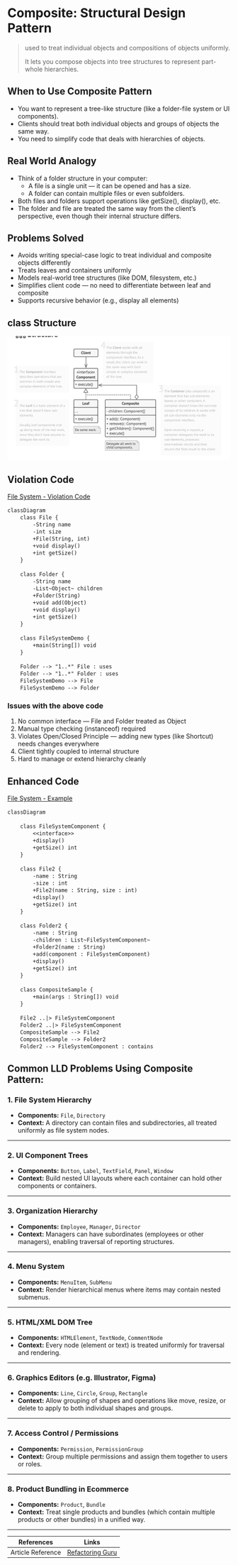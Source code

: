 # Composite: Structural Design Pattern

> used to treat individual objects and compositions of objects uniformly. 
> 
> It lets you compose objects into tree structures to represent part-whole hierarchies.

## When to Use Composite Pattern

- You want to represent a tree-like structure (like a folder-file system or UI components). 
- Clients should treat both individual objects and groups of objects the same way. 
- You need to simplify code that deals with hierarchies of objects.

## Real World Analogy

- Think of a folder structure in your computer:
  - A file is a single unit — it can be opened and has a size.  
  - A folder can contain multiple files or even subfolders. 
- Both files and folders support operations like getSize(), display(), etc.
- The folder and file are treated the same way from the client’s perspective, even though their internal structure differs.

## Problems Solved

- Avoids writing special-case logic to treat individual and composite objects differently 
- Treats leaves and containers uniformly 
- Models real-world tree structures (like DOM, filesystem, etc.)
- Simplifies client code — no need to differentiate between leaf and composite 
- Supports recursive behavior (e.g., display all elements)

## class Structure

![composite-class-structure.png](../../images/structure/composite.png)

## Violation Code

[File System - Violation Code](../../code/designPatterns/composite/CompositeViolation.java)

```mermaid
classDiagram
    class File {
        -String name
        -int size
        +File(String, int)
        +void display()
        +int getSize()
    }

    class Folder {
        -String name
        -List~Object~ children
        +Folder(String)
        +void add(Object)
        +void display()
        +int getSize()
    }

    class FileSystemDemo {
        +main(String[]) void
    }

    Folder --> "1..*" File : uses
    Folder --> "1..*" Folder : uses
    FileSystemDemo --> File
    FileSystemDemo --> Folder

```

### Issues with the above code
1. No common interface — File and Folder treated as Object 
2. Manual type checking (instanceof) required 
3. Violates Open/Closed Principle — adding new types (like Shortcut) needs changes everywhere 
4. Client tightly coupled to internal structure 
5. Hard to manage or extend hierarchy cleanly

## Enhanced Code

[File System - Example](../../code/designPatterns/composite/CompositeSample.java)

```mermaid
classDiagram

    class FileSystemComponent {
        <<interface>>
        +display()
        +getSize() int
    }

    class File2 {
        -name : String
        -size : int
        +File2(name : String, size : int)
        +display()
        +getSize() int
    }

    class Folder2 {
        -name : String
        -children : List~FileSystemComponent~
        +Folder2(name : String)
        +add(component : FileSystemComponent)
        +display()
        +getSize() int
    }

    class CompositeSample {
        +main(args : String[]) void
    }

    File2 ..|> FileSystemComponent
    Folder2 ..|> FileSystemComponent
    CompositeSample --> File2
    CompositeSample --> Folder2
    Folder2 --> FileSystemComponent : contains

```

## Common LLD Problems Using Composite Pattern:


### 1. File System Hierarchy
- **Components:** `File`, `Directory`
- **Context:** A directory can contain files and subdirectories, all treated uniformly as file system nodes.

---

### 2. UI Component Trees
- **Components:** `Button`, `Label`, `TextField`, `Panel`, `Window`
- **Context:** Build nested UI layouts where each container can hold other components or containers.

---

### 3. Organization Hierarchy
- **Components:** `Employee`, `Manager`, `Director`
- **Context:** Managers can have subordinates (employees or other managers), enabling traversal of reporting structures.

---

### 4. Menu System
- **Components:** `MenuItem`, `SubMenu`
- **Context:** Render hierarchical menus where items may contain nested submenus.

---

### 5. HTML/XML DOM Tree
- **Components:** `HTMLElement`, `TextNode`, `CommentNode`
- **Context:** Every node (element or text) is treated uniformly for traversal and rendering.

---

### 6. Graphics Editors (e.g. Illustrator, Figma)
- **Components:** `Line`, `Circle`, `Group`, `Rectangle`
- **Context:** Allow grouping of shapes and operations like move, resize, or delete to apply to both individual shapes and groups.

---

### 7. Access Control / Permissions
- **Components:** `Permission`, `PermissionGroup`
- **Context:** Group multiple permissions and assign them together to users or roles.

---

### 8. Product Bundling in Ecommerce
- **Components:** `Product`, `Bundle`
- **Context:** Treat single products and bundles (which contain multiple products or other bundles) in a unified way.

---


| References | Links                                                                  |
|------------|------------------------------------------------------------------------|
| Article Reference | [Refactoring Guru](https://refactoring.guru/design-patterns/composite) |
